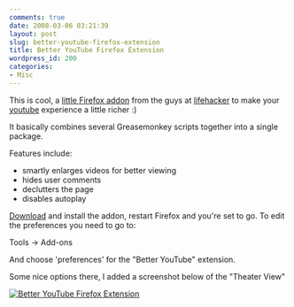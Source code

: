 ```yaml
---
comments: true
date: 2008-03-06 03:21:39
layout: post
slug: better-youtube-firefox-extension
title: Better YouTube Firefox Extension
wordpress_id: 200
categories:
- Misc
---
```


This is cool, a [little Firefox addon](http://lifehacker.com/software/exclusive-lifehacker-download/better-youtube-firefox-extension-319925.php) from the guys at [lifehacker](http://www.lifehacker.com/) to make your [youtube](http://www.youtube.com/) experience a little richer :)

It basically combines several Greasemonkey scripts together into a single package.

Features include:
	
  * smartly enlarges videos for better viewing
  * hides user comments
  * declutters the page
  * disables autoplay

[Download](http://ginatrapani.org/workshop/firefox/betteryoutube_0.4.1.xpi) and install the addon, restart Firefox and you're set to go. To edit the preferences you need to go to:

Tools -> Add-ons

And choose 'preferences' for the "Better YouTube" extension.

Some nice options there, I added a screenshot below of the "Theater View"

[![Better YouTube Firefox Extension](http://www.chapter31.com/wp-content/uploads/2008/03/screenshot-youtube.thumbnail.jpg)](http://www.chapter31.com/wp-content/uploads/2008/03/screenshot-youtube.jpg)
